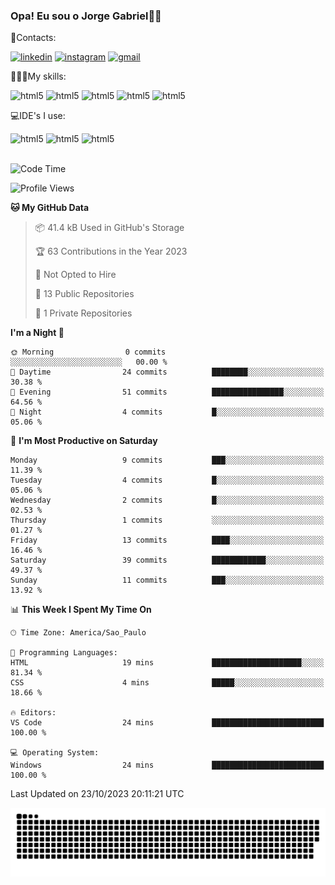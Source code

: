 
### Opa! Eu sou o Jorge Gabriel🤚🏾
📱Contacts: 

[![linkedin](https://img.shields.io/badge/LinkedIn-0077B5?style=for-the-badge&logo=linkedin&logoColor=white)](https://www.linkedin.com/in/jorge-g-717603souzag)
[![instagram](https://img.shields.io/badge/Instagram-E4405F?style=for-the-badge&logo=instagram&logoColor=white)](https://www.instagram.com/jorge__gabriel_/)
[![gmail](https://img.shields.io/badge/Gmail-D14836?style=for-the-badge&logo=gmail&logoColor=white)](https://mail.google.com/mail/u/0/?fs=1&tf=cm&source=mailto&to=gabrielgomes2003@gmail.com)

🧑🏾‍💻My skills:
<div <style>
    <img aling="center" alt="html5" src="https://img.shields.io/badge/java-%23ED8B00.svg?style=for-the-badge&logo=openjdk&logoColor=white"/>
    <img aling="center" alt="html5" src="https://img.shields.io/badge/python-3670A0?style=for-the-badge&logo=python&logoColor=ffdd54"/> 
    <img aling="center" alt="html5" src="https://img.shields.io/badge/html5-%23E34F26.svg?style=for-the-badge&logo=html5&logoColor=white"/> 
    <img aling="center" alt="html5" src="https://img.shields.io/badge/github-%23121011.svg?style=for-the-badge&logo=github&logoColor=white"/>
    <img aling="center" alt="html5" src="https://img.shields.io/badge/Figma-F24E1E?style=for-the-badge&logo=figma&logoColor=white"/><br>

💻IDE's I use:
<div <style>
     <img aling="center" alt="html5" src="https://img.shields.io/badge/pycharm-143?style=for-the-badge&logo=pycharm&logoColor=black&color=black&labelColor=green"/>  
     <img aling="center" alt="html5" src="https://img.shields.io/badge/Visual_Studio_Code-0078D4?style=for-the-badge&logo=visual%20studio%20code&logoColor=white"/> 
  <img aling="center" alt="html5" src="https://img.shields.io/badge/IntelliJIDEA-000000.svg?style=for-the-badge&logo=intellij-idea&logoColor=white"/>
</div><br>


<!--START_SECTION:waka-->
![Code Time](http://img.shields.io/badge/Code%20Time-116%20hrs%2043%20mins-blue)

![Profile Views](http://img.shields.io/badge/Profile%20Views-0-blue)

**🐱 My GitHub Data** 

> 📦 41.4 kB Used in GitHub's Storage 
 > 
> 🏆 63 Contributions in the Year 2023
 > 
> 🚫 Not Opted to Hire
 > 
> 📜 13 Public Repositories 
 > 
> 🔑 1 Private Repositories 
 > 
**I'm a Night 🦉** 

```text
🌞 Morning                0 commits           ░░░░░░░░░░░░░░░░░░░░░░░░░   00.00 % 
🌆 Daytime                24 commits          ████████░░░░░░░░░░░░░░░░░   30.38 % 
🌃 Evening                51 commits          ████████████████░░░░░░░░░   64.56 % 
🌙 Night                  4 commits           █░░░░░░░░░░░░░░░░░░░░░░░░   05.06 % 
```
📅 **I'm Most Productive on Saturday** 

```text
Monday                   9 commits           ███░░░░░░░░░░░░░░░░░░░░░░   11.39 % 
Tuesday                  4 commits           █░░░░░░░░░░░░░░░░░░░░░░░░   05.06 % 
Wednesday                2 commits           █░░░░░░░░░░░░░░░░░░░░░░░░   02.53 % 
Thursday                 1 commits           ░░░░░░░░░░░░░░░░░░░░░░░░░   01.27 % 
Friday                   13 commits          ████░░░░░░░░░░░░░░░░░░░░░   16.46 % 
Saturday                 39 commits          ████████████░░░░░░░░░░░░░   49.37 % 
Sunday                   11 commits          ███░░░░░░░░░░░░░░░░░░░░░░   13.92 % 
```


📊 **This Week I Spent My Time On** 

```text
🕑︎ Time Zone: America/Sao_Paulo

💬 Programming Languages: 
HTML                     19 mins             ████████████████████░░░░░   81.34 % 
CSS                      4 mins              █████░░░░░░░░░░░░░░░░░░░░   18.66 % 

🔥 Editors: 
VS Code                  24 mins             █████████████████████████   100.00 % 

💻 Operating System: 
Windows                  24 mins             █████████████████████████   100.00 % 
```


 Last Updated on 23/10/2023 20:11:21 UTC
<!--END_SECTION:waka-->





<img alt="github-snake" src="https://github.com/J0rgeGabriel/J0rgeGabriel/blob/output/github-contribution-grid-snake-dark.svg" />
